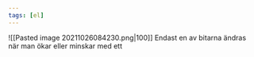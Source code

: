 ```yaml
---
tags: [el]
---
```

![[Pasted image 20211026084230.png|100]] Endast en av bitarna ändras när man ökar eller minskar med ett
